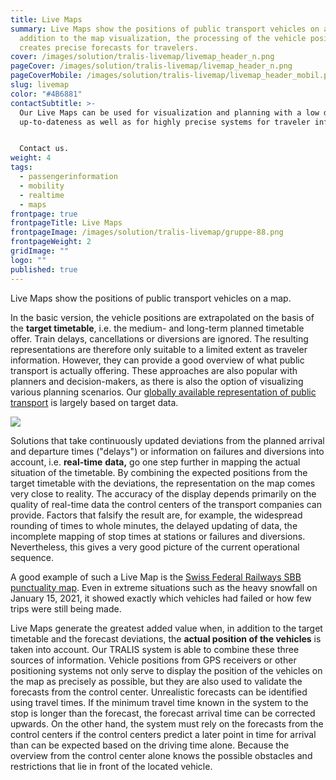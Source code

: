 ```yaml
---
title: Live Maps
summary: Live Maps show the positions of public transport vehicles on a map. In
  addition to the map visualization, the processing of the vehicle positions
  creates precise forecasts for travelers.
cover: /images/solution/tralis-livemap/livemap_header_n.png
pageCover: /images/solution/tralis-livemap/livemap_header_n.png
pageCoverMobile: /images/solution/tralis-livemap/livemap_header_mobil.png
slug: livemap
color: "#4B6881"
contactSubtitle: >-
  Our Live Maps can be used for visualization and planning with a low demand for
  up-to-dateness as well as for highly precise systems for traveler information.


  Contact us.
weight: 4
tags:
  - passengerinformation
  - mobility
  - realtime
  - maps
frontpage: true
frontpageTitle: Live Maps
frontpageImage: /images/solution/tralis-livemap/gruppe-88.png
frontpageWeight: 2
gridImage: ""
logo: ""
published: true
---
```

Live Maps show the positions of public transport vehicles on a map.

In the basic version, the vehicle positions are extrapolated on the basis of the **target timetable**, i.e. the medium- and long-term planned timetable offer. Train delays, cancellations or diversions are ignored. The resulting representations are therefore only suitable to a limited extent as traveler information. However, they can provide a good overview of what public transport is actually offering. These approaches are also popular with planners and decision-makers, as there is also the option of visualizing various planning scenarios. Our [globally available representation of public transport](https://tracker.geops.ch/?z=6&s=1&x=1150450.8381&y=6451274.7870&l=transport) is largely based on target data.

![](/images/solution/tralis-livemap/tracker_worldwide_960.png)

Solutions that take continuously updated deviations from the planned arrival and departure times ("delays") or information on failures and diversions into account, i.e.  **real-time** **data,** go one step further in mapping the actual situation of the timetable. By combining the expected positions from the target timetable with the deviations, the representation on the map comes very close to reality. The accuracy of the display depends primarily on the quality of real-time data the control centers of the transport companies can provide. Factors that falsify the result are, for example, the widespread rounding of times to whole minutes, the delayed updating of data, the incomplete mapping of stop times at stations or failures and diversions. Nevertheless, this gives a very good picture of the current operational sequence.

A good example of such a Live Map is the [Swiss Federal Railways SBB punctuality map](https://maps2.trafimage.ch/ch.sbb.netzkarte?baselayers=ch.sbb.netzkarte,ch.sbb.netzkarte.dark,ch.sbb.netzkarte.luftbild.group,ch.sbb.netzkarte.landeskarte,ch.sbb.netzkarte.landeskarte.grau&lang=de&layers=ch.sbb.puenktlichkeit-all&x=953651.78&y=5998579.74&z=11.049958158687245). Even in extreme situations such as the heavy snowfall on January 15, 2021, it showed exactly which vehicles had failed or how few trips were still being made.

<ResponsiveImage alt="tralis network lines" desktop="/images/solution/tralis-livemap/livemap_s-bahn_muenchen.png" mobile="/images/solution/tralis-livemap/Livemap_960_02.png" />

Live Maps generate the greatest added value when, in addition to the target timetable and the forecast deviations, the **actual position of the vehicles** is taken into account. Our TRALIS system is able to combine these three sources of information. Vehicle positions from GPS receivers or other positioning systems not only serve to display the position of the vehicles on the map as precisely as possible, but they are also used to validate the forecasts from the control center. Unrealistic forecasts can be identified using travel times. If the minimum travel time known in the system to the stop is longer than the forecast, the forecast arrival time can be corrected upwards. On the other hand, the system must rely on the forecasts from the control centers if the control centers predict a later point in time for arrival than can be expected based on the driving time alone. Because the overview from the control center alone knows the possible obstacles and restrictions that lie in front of the located vehicle.